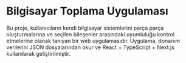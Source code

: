 # Bilgisayar Toplama Uygulaması

Bu proje, kullanıcıların kendi bilgisayar sistemlerini parça parça oluşturmalarına ve seçilen bileşenler arasındaki uyumluluğu kontrol etmelerine olanak tanıyan bir web uygulamasıdır.
Uygulama, donanım verilerini JSON dosyalarından okur ve React + TypeScript + Next.js kullanılarak geliştirilmiştir.
